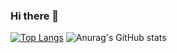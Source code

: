 ### Hi there 👋

<!--
**ming0o/ming0o** is a ✨ _special_ ✨ repository because its `README.md` (this file) appears on your GitHub profile.

Here are some ideas to get you started:

- 🔭 I’m currently working on ...
- 🌱 I’m currently learning ...
- 👯 I’m looking to collaborate on ...
- 🤔 I’m looking for help with ...
- 💬 Ask me about ...
- 📫 How to reach me: ...
- 😄 Pronouns: ...
- ⚡ Fun fact: ...
-->
[![Top Langs](https://github-readme-stats.vercel.app/api/top-langs/?username=HEEXIONG&layout=compact)](https://github.com/HEEXIONG/github-readme-stats)
![Anurag's GitHub stats](https://github-readme-stats.vercel.app/api?username=ming0o&show_icons=true&theme=midnight-purple)
